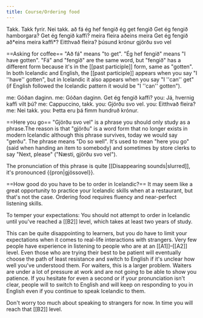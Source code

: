 ```yaml
---
title: Course/Ordering food
---
```

<vocabulary>
Takk.
Takk fyrir.
Nei takk.
að fá
ég hef fengið
ég get fengið
Get ég fengið hamborgara?
Get ég fengið kaffi?
meira
fleira
aðeins meira
Get ég fengið að*eins meira kaffi*?
Eitthvað fleira?
þúsund krónur
gjörðu svo vel
</vocabulary>

==Asking for coffee==
"Að fá" means "to get". "Ég hef fengið" means "I have gotten". "Fá" and "fengið" are the same word, but "fengið" has a different form because it's in the [[past participle]] form, same as "gotten". In both Icelandic and English, the [[past participle]] appears when you say "I ''have'' gotten", but in Icelandic it also appears when you say "I ''can'' get" (if English followed the Icelandic pattern it would be "I ''can'' gotten").

<Conversation>
me: Góðan daginn.
me: Góðan daginn. Get ég fengið kaffi?
you: Já, hvernig kaffi vilt þú?
me: Cappuccino, takk.
you: Gjörðu svo vel.
you: Eitthvað fleira?
me: Nei takk.
you: Þetta eru þá fimm hundruð krónur.
</Conversation>

==Here you go==
"Gjörðu svo vel" is a phrase you should only study as a phrase.<note>The reason is that "gjörðu" is a word form that no longer exists in modern Icelandic although this phrase survives, today we would say "gerðu". The phrase means "Do so well".</note> It's used to mean "here you go" (said when handing an item to somebody) and sometimes by store clerks to say "Next, please" ("Næsti, gjörðu svo vel").

The pronunciation of this phrase is quite [[Disappearing sounds|slurred]], it's pronounced {{pron|gjössovel}}.

==How good do you have to be to order in Icelandic?==
It may seem like a great opportunity to practice your Icelandic skills when at a restaurant, but that's not the case. Ordering food requires fluency and near-perfect listening skills.

To temper your expectations: You should not attempt to order in Icelandic until you've reached a [[B2]] level, which takes at least two years of study.

This can be quite disappointing to learners, but you do have to limit your expectations when it comes to real-life interactions with strangers. Very few people have experience in listening to people who are at an [[A1]]–[[A2]] level. Even those who are trying their best to be patient will eventually choose the path of least resistance and switch to English if it's unclear how well you've understood them. For waiters, this is a larger problem. Waiters are under a lot of pressure at work and are not going to be able to show you patience. If you hesitate for even a second or if your pronunciation isn't clear, people will to switch to English and will keep on responding to you in English even if you continue to speak Icelandic to them.

Don't worry too much about speaking to strangers for now. In time you will reach that [[B2]] level.
